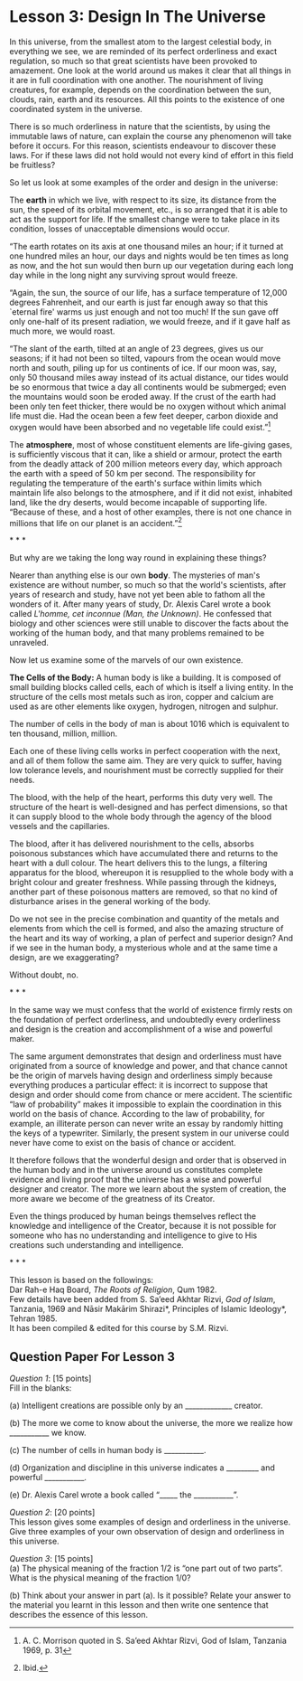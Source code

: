 Lesson 3: Design In The Universe
================================

In this universe, from the smallest atom to the largest celestial body,
in everything we see, we are reminded of its perfect orderliness and
exact regulation, so much so that great scientists have been provoked to
amazement. One look at the world around us makes it clear that all
things in it are in full coordination with one another. The nourishment
of living creatures, for example, depends on the coordination between
the sun, clouds, rain, earth and its resources. All this points to the
existence of one coordinated system in the universe.

There is so much orderliness in nature that the scientists, by using the
immutable laws of nature, can explain the course any phenomenon will
take before it occurs. For this reason, scientists endeavour to discover
these laws. For if these laws did not hold would not every kind of
effort in this field be fruitless?

So let us look at some examples of the order and design in the universe:

The **earth** in which we live, with respect to its size, its distance
from the sun, the speed of its orbital movement, etc., is so arranged
that it is able to act as the support for life. If the smallest change
were to take place in its condition, losses of unacceptable dimensions
would occur.

“The earth rotates on its axis at one thousand miles an hour; if it
turned at one hundred miles an hour, our days and nights would be ten
times as long as now, and the hot sun would then burn up our vegetation
during each long day while in the long night any surviving sprout would
freeze.

“Again, the sun, the source of our life, has a surface temperature of
12,000 degrees Fahrenheit, and our earth is just far enough away so that
this \`eternal fire' warms us just enough and not too much! If the sun
gave off only one-half of its present radiation, we would freeze, and if
it gave half as much more, we would roast.

“The slant of the earth, tilted at an angle of 23 degrees, gives us our
seasons; if it had not been so tilted, vapours from the ocean would move
north and south, piling up for us continents of ice. If our moon was,
say, only 50 thousand miles away instead of its actual distance, our
tides would be so enormous that twice a day all continents would be
submerged; even the mountains would soon be eroded away. If the crust of
the earth had been only ten feet thicker, there would be no oxygen
without which animal life must die. Had the ocean been a few feet
deeper, carbon dioxide and oxygen would have been absorbed and no
vegetable life could exist.”[^1]

The **atmosphere**, most of whose constituent elements are life-giving
gases, is sufficiently viscous that it can, like a shield or armour,
protect the earth from the deadly attack of 200 million meteors every
day, which approach the earth with a speed of 50 km per second. The
responsibility for regulating the temperature of the earth's surface
within limits which maintain life also belongs to the atmosphere, and if
it did not exist, inhabited land, like the dry deserts, would become
incapable of supporting life. “Because of these, and a host of other
examples, there is not one chance in millions that life on our planet is
an accident.”[^2]

\* \* \*

But why are we taking the long way round in explaining these things?

Nearer than anything else is our own **body**. The mysteries of man's
existence are without number, so much so that the world's scientists,
after years of research and study, have not yet been able to fathom all
the wonders of it. After many years of study, Dr. Alexis Carel wrote a
book called *L'homme, cet inconnue (Man, the Unknown)*. He confessed
that biology and other sciences were still unable to discover the facts
about the working of the human body, and that many problems remained to
be unraveled.

Now let us examine some of the marvels of our own existence.

**The Cells of the Body:** A human body is like a building. It is
composed of small building blocks called cells, each of which is itself
a living entity. In the structure of the cells most metals such as iron,
copper and calcium are used as are other elements like oxygen, hydrogen,
nitrogen and sulphur.

The number of cells in the body of man is about 1016 which is equivalent
to ten thousand, million, million.

Each one of these living cells works in perfect cooperation with the
next, and all of them follow the same aim. They are very quick to
suffer, having low tolerance levels, and nourishment must be correctly
supplied for their needs.

The blood, with the help of the heart, performs this duty very well. The
structure of the heart is well-designed and has perfect dimensions, so
that it can supply blood to the whole body through the agency of the
blood vessels and the capillaries.

The blood, after it has delivered nourishment to the cells, absorbs
poisonous substances which have accumulated there and returns to the
heart with a dull colour. The heart delivers this to the lungs, a
filtering apparatus for the blood, whereupon it is resupplied to the
whole body with a bright colour and greater freshness. While passing
through the kidneys, another part of these poisonous matters are
removed, so that no kind of disturbance arises in the general working of
the body.

Do we not see in the precise combination and quantity of the metals and
elements from which the cell is formed, and also the amazing structure
of the heart and its way of working, a plan of perfect and superior
design? And if we see in the human body, a mysterious whole and at the
same time a design, are we exaggerating?

Without doubt, no.

\* \* \*

In the same way we must confess that the world of existence firmly rests
on the foundation of perfect orderliness, and undoubtedly every
orderliness and design is the creation and accomplishment of a wise and
powerful maker.

The same argument demonstrates that design and orderliness must have
originated from a source of knowledge and power, and that chance cannot
be the origin of marvels having design and orderliness simply because
everything produces a particular effect: it is incorrect to suppose that
design and order should come from chance or mere accident. The
scientific “law of probability” makes it impossible to explain the
coordination in this world on the basis of chance. According to the law
of probability, for example, an illiterate person can never write an
essay by randomly hitting the keys of a typewriter. Similarly, the
present system in our universe could never have come to exist on the
basis of chance or accident.

It therefore follows that the wonderful design and order that is
observed in the human body and in the universe around us constitutes
complete evidence and living proof that the universe has a wise and
powerful designer and creator. The more we learn about the system of
creation, the more aware we become of the greatness of its Creator.

Even the things produced by human beings themselves reflect the
knowledge and intelligence of the Creator, because it is not possible
for someone who has no understanding and intelligence to give to His
creations such understanding and intelligence.

\* \* \*

This lesson is based on the followings:  
 Dar Rah-e Haq Board, *The Roots of Religion*, Qum 1982.  
 Few details have been added from S. Sa’eed Akhtar Rizvi, *God of
Islam*, Tanzania, 1969 and Nāsir Makārim Shirazi*, Principles of Islamic
Ideology*, Tehran 1985.  
 It has been compiled & edited for this course by S.M. Rizvi.

Question Paper For Lesson 3
---------------------------

*Question 1*: [15 points]  
 Fill in the blanks:

(a) Intelligent creations are possible only by an
\_\_\_\_\_\_\_\_\_\_\_\_\_ creator.

(b) The more we come to know about the universe, the more we realize how
\_\_\_\_\_\_\_\_\_\_\_ we know.

(c) The number of cells in human body is \_\_\_\_\_\_\_\_\_\_\_.

(d) Organization and discipline in this universe indicates a
\_\_\_\_\_\_\_\_\_ and powerful \_\_\_\_\_\_\_\_\_\_\_.

(e) Dr. Alexis Carel wrote a book called “\_\_\_\_\_ the
\_\_\_\_\_\_\_\_\_\_\_”.

*Question 2*: [20 points]  
 This lesson gives some examples of design and orderliness in the
universe. Give three examples of your own observation of design and
orderliness in this universe.

*Question 3*: [15 points]  
 (a) The physical meaning of the fraction 1/2 is “one part out of two
parts”. What is the physical meaning of the fraction 1/0?

(b) Think about your answer in part (a). Is it possible? Relate your
answer to the material you learnt in this lesson and then write one
sentence that describes the essence of this lesson.

[^1]: A. C. Morrison quoted in S. Sa’eed Akhtar Rizvi, God of Islam,
Tanzania 1969, p. 31

[^2]: Ibid.


